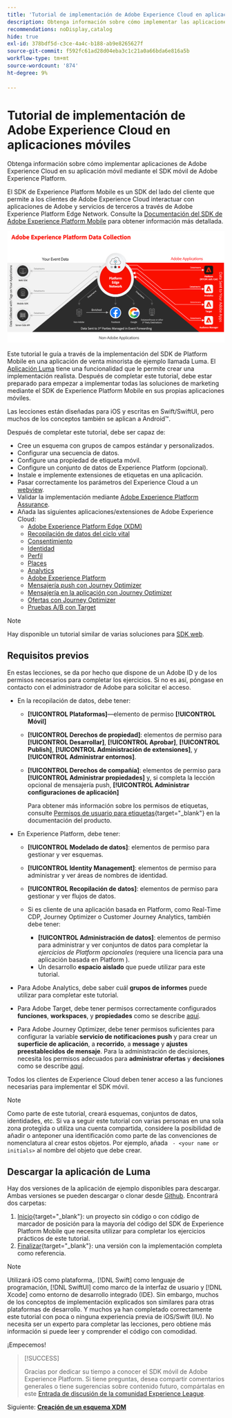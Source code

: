```yaml
---
title: 'Tutorial de implementación de Adobe Experience Cloud en aplicaciones móviles: información general'
description: Obtenga información sobre cómo implementar las aplicaciones móviles de Adobe Experience Cloud. Este tutorial le guía a través de una implementación de aplicaciones Experience Cloud en una aplicación Swift de ejemplo.
recommendations: noDisplay,catalog
hide: true
exl-id: 378bdf5d-c3ce-4a4c-b188-ab9e8265627f
source-git-commit: f592fc61ad28d04eba3c1c21a0a66bda6e816a5b
workflow-type: tm+mt
source-wordcount: '874'
ht-degree: 9%

---
```


# Tutorial de implementación de Adobe Experience Cloud en aplicaciones móviles

Obtenga información sobre cómo implementar aplicaciones de Adobe Experience Cloud en su aplicación móvil mediante el SDK móvil de Adobe Experience Platform.

El SDK de Experience Platform Mobile es un SDK del lado del cliente que permite a los clientes de Adobe Experience Cloud interactuar con aplicaciones de Adobe y servicios de terceros a través de Adobe Experience Platform Edge Network. Consulte la [Documentación del SDK de Adobe Experience Platform Mobile](https://developer.adobe.com/client-sdks/documentation/) para obtener información más detallada.

![Arquitectura](assets/architecture.png)


Este tutorial le guía a través de la implementación del SDK de Platform Mobile en una aplicación de venta minorista de ejemplo llamada Luma. El [Aplicación Luma](https://github.com/Adobe-Marketing-Cloud/Luma-iOS-Mobile-App) tiene una funcionalidad que le permite crear una implementación realista. Después de completar este tutorial, debe estar preparado para empezar a implementar todas las soluciones de marketing mediante el SDK de Experience Platform Mobile en sus propias aplicaciones móviles.

Las lecciones están diseñadas para iOS y escritas en Swift/SwiftUI, pero muchos de los conceptos también se aplican a Android™.

Después de completar este tutorial, debe ser capaz de:

* Cree un esquema con grupos de campos estándar y personalizados.
* Configurar una secuencia de datos.
* Configure una propiedad de etiqueta móvil.
* Configure un conjunto de datos de Experience Platform (opcional).
* Instale e implemente extensiones de etiquetas en una aplicación.
* Pasar correctamente los parámetros del Experience Cloud a un [webview](web-views.md).
* Validar la implementación mediante [Adobe Experience Platform Assurance](assurance.md).
* Añada las siguientes aplicaciones/extensiones de Adobe Experience Cloud:
   * [Adobe Experience Platform Edge (XDM)](events.md)
   * [Recopilación de datos del ciclo vital](lifecycle-data.md)
   * [Consentimiento](consent.md)
   * [Identidad](identity.md)
   * [Perfil](profile.md)
   * [Places](places.md)
   * [Analytics](analytics.md)
   * [Adobe Experience Platform](platform.md)
   * [Mensajería push con Journey Optimizer](journey-optimizer-push.md)
   * [Mensajería en la aplicación con Journey Optimizer](journey-optimizer-inapp.md)
   * [Ofertas con Journey Optimizer](journey-optimizer-offers.md)
   * [Pruebas A/B con Target](target.md)


>[!NOTE]
>
>Hay disponible un tutorial similar de varias soluciones para [SDK web](../tutorial-web-sdk/overview.md).

## Requisitos previos

En estas lecciones, se da por hecho que dispone de un Adobe ID y de los permisos necesarios para completar los ejercicios. Si no es así, póngase en contacto con el administrador de Adobe para solicitar el acceso.

* En la recopilación de datos, debe tener:
   * **[!UICONTROL Plataformas]**—elemento de permiso **[!UICONTROL Móvil]**
   * **[!UICONTROL Derechos de propiedad]**: elementos de permiso para **[!UICONTROL Desarrollar]**, **[!UICONTROL Aprobar]**, **[!UICONTROL Publish]**, **[!UICONTROL Administración de extensiones]**, y **[!UICONTROL Administrar entornos]**.
   * **[!UICONTROL Derechos de compañía]**: elementos de permiso para **[!UICONTROL Administrar propiedades]** y, si completa la lección opcional de mensajería push, **[!UICONTROL Administrar configuraciones de aplicación]**

     Para obtener más información sobre los permisos de etiquetas, consulte [Permisos de usuario para etiquetas](https://experienceleague.adobe.com/docs/experience-platform/tags/admin/user-permissions.html?lang=es){target="_blank"} en la documentación del producto.
* En Experience Platform, debe tener:
   * **[!UICONTROL Modelado de datos]**: elementos de permiso para gestionar y ver esquemas.
   * **[!UICONTROL Identity Management]**: elementos de permiso para administrar y ver áreas de nombres de identidad.
   * **[!UICONTROL Recopilación de datos]**: elementos de permiso para gestionar y ver flujos de datos.

   * Si es cliente de una aplicación basada en Platform, como Real-Time CDP, Journey Optimizer o Customer Journey Analytics, también debe tener:
      * **[!UICONTROL Administración de datos]**: elementos de permiso para administrar y ver conjuntos de datos para completar la _ejercicios de Platform opcionales_ (requiere una licencia para una aplicación basada en Platform ).
      * Un desarrollo **espacio aislado** que puede utilizar para este tutorial.

* Para Adobe Analytics, debe saber cuál **grupos de informes** puede utilizar para completar este tutorial.

* Para Adobe Target, debe tener permisos correctamente configurados **funciones**, **workspaces**, y **propiedades** como se describe [aquí](https://experienceleague.adobe.com/docs/target/using/administer/manage-users/enterprise/property-channel.html?lang=es).

* Para Adobe Journey Optimizer, debe tener permisos suficientes para configurar la variable **servicio de notificaciones push** y para crear un **superficie de aplicación**, a **recorrido**, a **message** y **ajustes preestablecidos de mensaje**. Para la administración de decisiones, necesita los permisos adecuados para **administrar ofertas** y **decisiones** como se describe [aquí](https://experienceleague.adobe.com/docs/journey-optimizer/using/access-control/privacy/high-low-permissions.html?lang=en#decisions-permissions).

Todos los clientes de Experience Cloud deben tener acceso a las funciones necesarias para implementar el SDK móvil.


>[!NOTE]
>
>Como parte de este tutorial, creará esquemas, conjuntos de datos, identidades, etc. Si va a seguir este tutorial con varias personas en una sola zona protegida o utiliza una cuenta compartida, considere la posibilidad de añadir o anteponer una identificación como parte de las convenciones de nomenclatura al crear estos objetos. Por ejemplo, añada ` - <your name or initials>` al nombre del objeto que debe crear.


## Descargar la aplicación de Luma

Hay dos versiones de la aplicación de ejemplo disponibles para descargar. Ambas versiones se pueden descargar o clonar desde [Github](https://github.com/Adobe-Marketing-Cloud/Luma-iOS-Mobile-App). Encontrará dos carpetas:


1. [Inicio](https://github.com/Adobe-Marketing-Cloud/Luma-iOS-Mobile-App){target="_blank"}: un proyecto sin código o con código de marcador de posición para la mayoría del código del SDK de Experience Platform Mobile que necesita utilizar para completar los ejercicios prácticos de este tutorial.
1. [Finalizar](https://github.com/Adobe-Marketing-Cloud/Luma-iOS-Mobile-App){target="_blank"}: una versión con la implementación completa como referencia.

>[!NOTE]
>
>Utilizará iOS como plataforma,. [!DNL Swift] como lenguaje de programación, [!DNL SwiftUI] como marco de la interfaz de usuario y [!DNL Xcode] como entorno de desarrollo integrado (IDE). Sin embargo, muchos de los conceptos de implementación explicados son similares para otras plataformas de desarrollo. Y muchos ya han completado correctamente este tutorial con poca o ninguna experiencia previa de iOS/Swift (IU). No necesita ser un experto para completar las lecciones, pero obtiene más información si puede leer y comprender el código con comodidad.


¡Empecemos!

>[!SUCCESS]
>
>Gracias por dedicar su tiempo a conocer el SDK móvil de Adobe Experience Platform. Si tiene preguntas, desea compartir comentarios generales o tiene sugerencias sobre contenido futuro, compártalas en este [Entrada de discusión de la comunidad Experience League](https://experienceleaguecommunities.adobe.com/t5/adobe-experience-platform-launch/tutorial-discussion-implement-adobe-experience-cloud-in-mobile/td-p/443796).

Siguiente: **[Creación de un esquema XDM](create-schema.md)**
